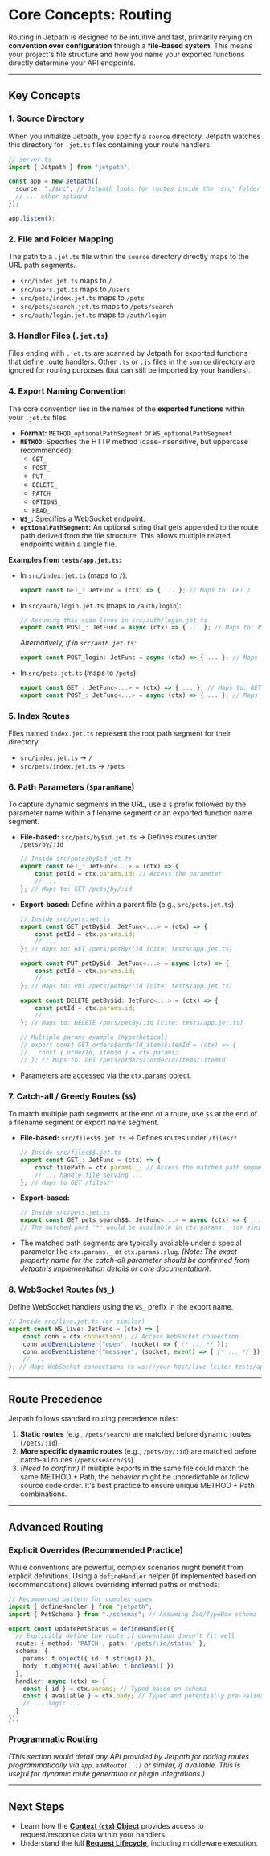 <docmach type="wrapper" file="doc-fragments/docs.html" replacement="content">
 
# Core Concepts: Routing

Routing in Jetpath is designed to be intuitive and fast, primarily relying on **convention over configuration** through a **file-based system**. This means your project's file structure and how you name your exported functions directly determine your API endpoints.

---

## Key Concepts

### 1. Source Directory

When you initialize Jetpath, you specify a `source` directory. Jetpath watches this directory for `.jet.ts` files containing your route handlers.

```typescript
// server.ts
import { Jetpath } from "jetpath";

const app = new Jetpath({
  source: "./src", // Jetpath looks for routes inside the 'src' folder
  // ... other options
});

app.listen();
````

### 2\. File and Folder Mapping

The path to a `.jet.ts` file within the `source` directory directly maps to the URL path segments.

  * `src/index.jet.ts` maps to `/`
  * `src/users.jet.ts` maps to `/users`
  * `src/pets/index.jet.ts` maps to `/pets`
  * `src/pets/search.jet.ts` maps to `/pets/search`
  * `src/auth/login.jet.ts` maps to `/auth/login`

### 3\. Handler Files (`.jet.ts`)

Files ending with `.jet.ts` are scanned by Jetpath for exported functions that define route handlers. Other `.ts` or `.js` files in the `source` directory are ignored for routing purposes (but can still be imported by your handlers).

### 4\. Export Naming Convention

The core convention lies in the names of the **exported functions** within your `.jet.ts` files.

  * **Format:** `METHOD_optionalPathSegment` or `WS_optionalPathSegment`
  * **`METHOD`:** Specifies the HTTP method (case-insensitive, but uppercase recommended):
      * `GET_`
      * `POST_`
      * `PUT_`
      * `DELETE_`
      * `PATCH_`
      * `OPTIONS_`
      * `HEAD_`
  * **`WS_`:** Specifies a WebSocket endpoint.
  * **`optionalPathSegment`:** An optional string that gets appended to the route path derived from the file structure. This allows multiple related endpoints within a single file.

**Examples from `tests/app.jet.ts`:**

  * In `src/index.jet.ts` (maps to `/`):
    ```typescript
    export const GET_: JetFunc = (ctx) => { ... }; // Maps to: GET /
    ```
  * In `src/auth/login.jet.ts` (maps to `/auth/login`):
    ```typescript
    // Assuming this code lives in src/auth/login.jet.ts
    export const POST_: JetFunc = async (ctx) => { ... }; // Maps to: POST /auth/login
    ```
    *Alternatively, if in `src/auth.jet.ts`:*
    ```typescript
    export const POST_login: JetFunc = async (ctx) => { ... }; // Maps to: POST /auth/login [cite: tests/app.jet.ts]
    ```
  * In `src/pets.jet.ts` (maps to `/pets`):
    ```typescript
    export const GET_: JetFunc<...> = (ctx) => { ... }; // Maps to: GET /pets [cite: tests/app.jet.ts]
    export const POST_: JetFunc<...> = async (ctx) => { ... }; // Maps to: POST /pets [cite: tests/app.jet.ts]
    ```

### 5\. Index Routes

Files named `index.jet.ts` represent the root path segment for their directory.

  * `src/index.jet.ts` -\> `/`
  * `src/pets/index.jet.ts` -\> `/pets`

### 6\. Path Parameters (`$paramName`)

To capture dynamic segments in the URL, use a `$` prefix followed by the parameter name within a filename segment or an exported function name segment.

  * **File-based:** `src/pets/by$id.jet.ts` -\> Defines routes under `/pets/by/:id`
    ```typescript
    // Inside src/pets/by$id.jet.ts
    export const GET_: JetFunc<...> = (ctx) => {
        const petId = ctx.params.id; // Access the parameter
        // ...
    }; // Maps to: GET /pets/by/:id
    ```
  * **Export-based:** Define within a parent file (e.g., `src/pets.jet.ts`).
    ```typescript
    // Inside src/pets.jet.ts
    export const GET_petBy$id: JetFunc<...> = (ctx) => {
        const petId = ctx.params.id;
        // ...
    }; // Maps to: GET /pets/petBy/:id [cite: tests/app.jet.ts]

    export const PUT_petBy$id: JetFunc<...> = async (ctx) => {
        const petId = ctx.params.id;
        // ...
    }; // Maps to: PUT /pets/petBy/:id [cite: tests/app.jet.ts]

    export const DELETE_petBy$id: JetFunc<...> = (ctx) => {
        const petId = ctx.params.id;
        // ...
    }; // Maps to: DELETE /pets/petBy/:id [cite: tests/app.jet.ts]

    // Multiple params example (hypothetical)
    // export const GET_orders$orderId_items$itemId = (ctx) => {
    //   const { orderId, itemId } = ctx.params;
    // }; // Maps to: GET /pets/orders/:orderId/items/:itemId
    ```
  * Parameters are accessed via the `ctx.params` object.

### 7\. Catch-all / Greedy Routes (`$$`)

To match multiple path segments at the end of a route, use `$$` at the end of a filename segment or export name segment.

  * **File-based:** `src/files$$.jet.ts` -\> Defines routes under `/files/*`
    ```typescript
    // Inside src/files$$.jet.ts
    export const GET_: JetFunc = (ctx) => {
        const filePath = ctx.params._; // Access the matched path segments (exact property name TBC)
        // ... handle file serving ...
    }; // Maps to GET /files/*
    ```
  * **Export-based:**
    ```typescript
    // Inside src/pets.jet.ts
    export const GET_pets_search$$: JetFunc<...> = async (ctx) => { ... }; // Maps to GET /pets/search/* [cite: tests/app.jet.ts]
    // The matched part '*' would be available in ctx.params._ (or similar TBC)
    ```
  * The matched path segments are typically available under a special parameter like `ctx.params._` or `ctx.params.slug`. *(Note: The exact property name for the catch-all parameter should be confirmed from Jetpath's implementation details or core documentation).*

### 8\. WebSocket Routes (`WS_`)

Define WebSocket handlers using the `WS_` prefix in the export name.

```typescript
// Inside src/live.jet.ts (or similar)
export const WS_live: JetFunc = (ctx) => {
    const conn = ctx.connection!; // Access WebSocket connection
    conn.addEventListener("open", (socket) => { /* ... */ });
    conn.addEventListener("message", (socket, event) => { /* ... */ });
    // ...
}; // Maps WebSocket connections to ws://your-host/live [cite: tests/app.jet.ts]
```

-----

## Route Precedence

Jetpath follows standard routing precedence rules:

1.  **Static routes** (e.g., `/pets/search`) are matched before dynamic routes (`/pets/:id`).
2.  **More specific dynamic routes** (e.g., `/pets/by/:id`) are matched before catch-all routes (`/pets/search/$$`).
3.  *(Need to confirm)* If multiple exports in the same file could match the same METHOD + Path, the behavior might be unpredictable or follow source code order. It's best practice to ensure unique METHOD + Path combinations.

-----

## Advanced Routing

### Explicit Overrides (Recommended Practice)

While conventions are powerful, complex scenarios might benefit from explicit definitions. Using a `defineHandler` helper (if implemented based on recommendations) allows overriding inferred paths or methods:

```typescript
// Recommended pattern for complex cases
import { defineHandler } from "jetpath";
import { PetSchema } from "./schemas"; // Assuming Zod/TypeBox schema

export const updatePetStatus = defineHandler({
  // Explicitly define the route if convention doesn't fit well
  route: { method: 'PATCH', path: '/pets/:id/status' },
  schema: {
    params: t.object({ id: t.string() }),
    body: t.object({ available: t.boolean() })
  },
  handler: async (ctx) => {
    const { id } = ctx.params; // Typed based on schema
    const { available } = ctx.body; // Typed and potentially pre-validated
    // ... logic ...
  }
});
```

### Programmatic Routing

*(This section would detail any API provided by Jetpath for adding routes programmatically via `app.addRoute(...)` or similar, if available. This is useful for dynamic route generation or plugin integrations.)*

-----

## Next Steps

  * Learn how the [**Context (`ctx`) Object**](https://www.google.com/search?q=./context.md) provides access to request/response data within your handlers.
  * Understand the full [**Request Lifecycle**](https://www.google.com/search?q=./request-lifecycle.md), including middleware execution.
 
 

</docmach>



